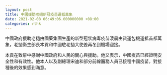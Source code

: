```yaml
---
layout: post
title: 中國援助老撾新冠疫苗運抵萬象
date: 2021-02-08 06:49:06.000000000 +08:00
categories: rthk
---
```


中國政府援助老撾由國藥集團生產的新型冠狀病毒疫苗淩晨由貨運包機運抵首都萬象，老撾衛生部長本貢和中國駐老撾大使姜再冬到機場迎接。

本貢在致辭中感謝中國政府和人民的關心與援助。他又表示，中國疫苗已經證明安全性和有效性。他本人以及副總理宋迪和部分前線醫務人員已接種中國疫苗，對接種後的效果感到滿意。
